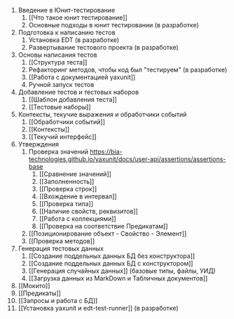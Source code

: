 1. Введение в Юнит-тестирование
	1. [[Что такое юнит тестирование]]
	2. Основные подходы в юнит тестировании (в разработке)
2. Подготовка к написанию тестов
	1. Установка EDT (в разработке)
	2. Развертывание тестового проекта (в разработке)
3. Основы написания тестов
	1. [[Структура теста]]
	2. Рефакторинг методов, чтобы код был "тестируем" (в разработке)
	3. [[Работа с документацией yaxunit]]
	4. Ручной запуск тестов
4. Добавление тестов и тестовых наборов
	1. [[Шаблон добавления теста]]
	2. [[Тестовые наборы]]
5. Контексты, текучие выражения и обработчики событий
	1. [[Обработчики событий]]
	2. [[Контексты]]
	3. [[Текучий интерфейс]]
6. Утверждения
	1. Проверка значений https://bia-technologies.github.io/yaxunit/docs/user-api/assertions/assertions-base
		1. [[Сравнение значений]]
		2. [[Заполненность]]
		3. [[Проверка строк]]
		4. [[Вхождение в интервал]]
		5. [[Проверка типа]]
		6. [[Наличие свойств, реквизитов]]
		7. [[Работа с коллекциями]]
		8. [[Проверка на соответствие Предикатам]]
	2. [[Позиционирование объект - Свойство - Элемент]]
	3. [[Проверка методов]]
7. Генерация тестовых данных
	1. [[Создание поддельных данных БД без конструктора]]
	2. [[Создание поддельных данных БД с конструктором]]
	3. [[Генерация случайных данных]] (базовые типы, файлы, УИД)
	4. [[Загрузка данных из MarkDown и Табличных документов]]
8. [[Мокито]]
9. [[Предикаты]]
10. [[Запросы и работа с БД]]
11. [[Установка yaxunit и edt-test-runner]] (в разработке)